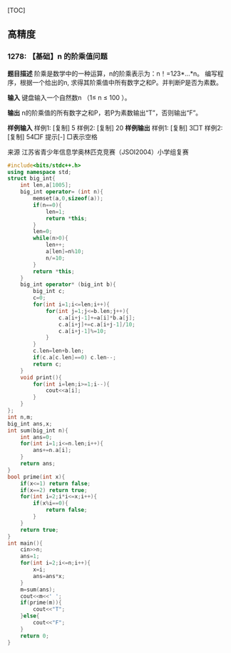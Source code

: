 [TOC]

  ## 高精度
### 1278: 【基础】n 的阶乘值问题

**题目描述**
阶乘是数学中的一种运算，n的阶乘表示为：n！=1*2*3*...*n。 编写程序，根据一个给出的n, 求得其阶乘值中所有数字之和P。并判断P是否为素数。

**输入**
键盘输入一个自然数n （1≤ n ≤ 100 ）。

**输出**
n的阶乘值的所有数字之和P，若P为素数输出“T”，否则输出“F”。

**样例输入**
样例1: [复制]
5
样例2: [复制]
20
**样例输出**
样例1: [复制]
3□T
样例2: [复制]
54□F
提示[-]
□表示空格

来源
江苏省青少年信息学奥林匹克竞赛（JSOI2004）小学组复赛



```c++
#include<bits/stdc++.h>
using namespace std;
struct big_int{
	int len,a[1005];
	big_int operator= (int n){
		memset(a,0,sizeof(a));
		if(n==0){
			len=1;
			return *this;
		}
		len=0;
		while(n>0){
			len++;
			a[len]=n%10;
			n/=10;
		}
		return *this;
	}
	big_int operator* (big_int b){
		big_int c;
		c=0;
		for(int i=1;i<=len;i++){
			for(int j=1;j<=b.len;j++){
				c.a[i+j-1]+=a[i]*b.a[j];
				c.a[i+j]+=c.a[i+j-1]/10;
				c.a[i+j-1]%=10;
			}
		}
		c.len=len+b.len;
		if(c.a[c.len]==0) c.len--;
		return c;
	}
	void print(){
		for(int i=len;i>=1;i--){
			cout<<a[i];
		}
	}
};
int n,m;
big_int ans,x;
int sum(big_int n){
	int ans=0;
	for(int i=1;i<=n.len;i++){
		ans+=n.a[i];
	}
	return ans;
}
bool prime(int x){
	if(x<=1) return false;
	if(x==2) return true;
	for(int i=2;i*i<=x;i++){
		if(x%i==0){
			return false;
		}
	}
	return true;
}
int main(){
	cin>>n;
	ans=1;
	for(int i=2;i<=n;i++){
		x=i;
		ans=ans*x; 
	}
	m=sum(ans);
	cout<<m<<' ';
	if(prime(m)){
		cout<<"T";
	}else{
		cout<<"F";
	}
	return 0;
}
```

